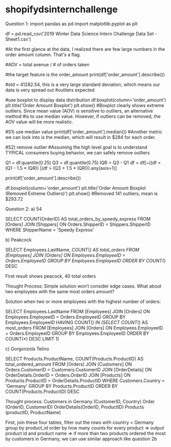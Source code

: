 # shopifydsinternchallenge

Question 1:
import pandas as pd
import matplotlib.pyplot as plt

df = pd.read_csv('2019 Winter Data Science Intern Challenge Data Set - Sheet1.csv')

#At the first glance at the data, I realized there are few large numbers in the order amount column. That's a flag.


#AOV = total avenue / # of orders taken

#the target feature is the order_amount
print(df['order_amount'].describe())

#std = 41282.54, this is a very large standard deviation, which means our data is very spread out
#outliers expected

#use boxplot to display data distribution
df.boxplot(column='order_amount')
plt.title('Order Amount Boxplot')
plt.show()
#Boxplot clearly shows extreme outliers. Since mean value (AOV) is sensitive to outliers, an alternative method
#is to use median value. However, if outliers can be removed, the AOV value will be more realistic.

#S1) use median value
print(df['order_amount'].median())
#Another metric we can look into is the median, which will result in $284 for each order.

#S2) remove outlier
#Assuming the high level goal is to understand TYPICAL consumers buying behavior, we can safely remove outliers

Q1 = df.quantile(0.25)
Q3 = df.quantile(0.75)
IQR = Q3 - Q1
df = df[~((df < (Q1 - 1.5 * IQR)) |(df > (Q3 + 1.5 * IQR))).any(axis=1)]

print(df['order_amount'].describe())

df.boxplot(column='order_amount')
plt.title('Order Amount Boxplot (Removed Extreme Outliers)')
plt.show()
#Removed 141 outliers, mean is $293.72

Question 2: 
a) 54

SELECT COUNT(OrderID) AS total_orders_by_speedy_express
FROM [Orders] JOIN [Shippers]
	ON Orders.ShipperID = Shippers.ShipperID
WHERE ShipperName = 'Speedy Express'


b) Peakcock

SELECT Employees.LastName, COUNT(*) AS total_orders
FROM [Employees] JOIN [Orders]
	ON Employees.EmployeeID = Orders.EmployeeID
GROUP BY Employees.EmployeeID
ORDER BY COUNT(*) DESC

First result shows peacock, 40 total orders 

Thought Process: Simple solution won’t consider edge cases. What about two employees with the same most orders amount?

Solution when two or more employees with the highest number of orders: 

SELECT Employees.LastName
FROM [Employees] JOIN [Orders]
	ON Employees.EmployeeID = Orders.EmployeeID
GROUP BY Employees.EmployeeID
HAVING COUNT(*) IN 
(SELECT COUNT(*) AS most_orders
FROM [Employees] JOIN [Orders]
	ON Employees.EmployeeID = Orders.EmployeeID
GROUP BY Employees.EmployeeID
ORDER BY COUNT(*) DESC
LIMIT 1)


c) Gorgonzola Telino

SELECT Products.ProductName, COUNT(Products.ProductID) AS total_ordered_amount
FROM [Orders] JOIN [Customers] 
	ON Orders.CustomerID = Customers.CustomerID
    JOIN [OrderDetails] 
    ON OrderDetails.OrderID = Orders.OrderID
    JOIN [Products] 
    ON Products.ProductID = OrderDetails.ProductID
WHERE Customers.Country = 'Germany'
GROUP BY Products.ProductID
ORDER BY COUNT(Products.ProductID) DESC

Thought process:
Customers in Germany (CustomerID, Country) 
Order (OrderID, CustomerID)
OrderDetails(OrderID, ProductID)
Products (productID, ProductName)

First, join these four tables, 
filter out the rows with country = Germany
group by product_id
order by how many counts for every product
=> output product id and product name
=> if more than two products ordered the most by customers in Germany, we can use similar approach like question 2b 



